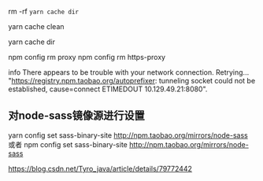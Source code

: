 
rm -rf `yarn cache dir`

yarn cache clean

yarn cache dir

npm config rm proxy 
npm config rm https-proxy

info There appears to be trouble with your network connection. Retrying...
"https://registry.npm.taobao.org/autoprefixer: tunneling socket could not be established, cause=connect ETIMEDOUT 10.129.49.21:8080".

## 对node-sass镜像源进行设置
yarn config set sass-binary-site http://npm.taobao.org/mirrors/node-sass
或者
npm config set sass-binary-site http://npm.taobao.org/mirrors/node-sass

https://blog.csdn.net/Tyro_java/article/details/79772442